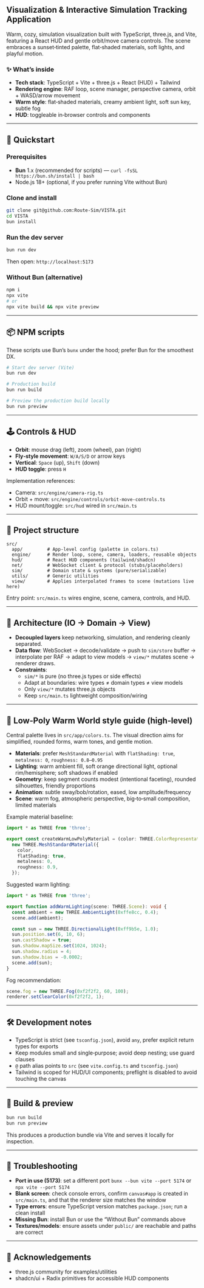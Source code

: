 ## Visualization & Interactive Simulation Tracking Application

Warm, cozy, simulation visualization built with TypeScript, three.js, and Vite, featuring a React HUD and gentle orbit/move camera controls. The scene embraces a sunset‑tinted palette, flat‑shaded materials, soft lights, and playful motion.

### ✨ What’s inside

- **Tech stack**: TypeScript + Vite + three.js + React (HUD) + Tailwind
- **Rendering engine**: RAF loop, scene manager, perspective camera, orbit + WASD/arrow movement
- **Warm style**: flat‑shaded materials, creamy ambient light, soft sun key, subtle fog
- **HUD**: toggleable in‑browser controls and components

---

## 🚀 Quickstart

### Prerequisites

- **Bun** 1.x (recommended for scripts) — `curl -fsSL https://bun.sh/install | bash`
- Node.js 18+ (optional, if you prefer running Vite without Bun)

### Clone and install

```bash
git clone git@github.com:Route-Sim/VISTA.git
cd VISTA
bun install
```

### Run the dev server

```bash
bun run dev
```

Then open: `http://localhost:5173`

### Without Bun (alternative)

```bash
npm i
npx vite
# or
npx vite build && npx vite preview
```

---

## 📦 NPM scripts

These scripts use Bun’s `bunx` under the hood; prefer Bun for the smoothest DX.

```bash
# Start dev server (Vite)
bun run dev

# Production build
bun run build

# Preview the production build locally
bun run preview
```

---

## 🕹️ Controls & HUD

- **Orbit**: mouse drag (left), zoom (wheel), pan (right)
- **Fly‑style movement**: `W/A/S/D` or arrow keys
- **Vertical**: `Space` (up), `Shift` (down)
- **HUD toggle**: press `H`

Implementation references:

- Camera: `src/engine/camera-rig.ts`
- Orbit + move: `src/engine/controls/orbit-move-controls.ts`
- HUD mount/toggle: `src/hud` wired in `src/main.ts`

---

## 🧭 Project structure

```
src/
  app/         # App-level config (palette in colors.ts)
  engine/      # Render loop, scene, camera, loaders, reusable objects
  hud/         # React HUD components (tailwind/shadcn)
  net/         # WebSocket client & protocol (stubs/placeholders)
  sim/         # Domain state & systems (pure/serializable)
  utils/       # Generic utilities
  view/        # Applies interpolated frames to scene (mutations live here)
```

Entry point: `src/main.ts` wires engine, scene, camera, controls, and HUD.

---

## 🧱 Architecture (IO → Domain → View)

- **Decoupled layers** keep networking, simulation, and rendering cleanly separated.
- **Data flow**: WebSocket → decode/validate → push to `sim/store` buffer → interpolate per RAF → adapt to view models → `view/*` mutates scene → renderer draws.
- **Constraints**:
  - `sim/*` is pure (no three.js types or side effects)
  - Adapt at boundaries: wire types ≠ domain types ≠ view models
  - Only `view/*` mutates three.js objects
  - Keep `src/main.ts` lightweight composition/wiring

---

## 🎨 Low‑Poly Warm World style guide (high‑level)

Central palette lives in `src/app/colors.ts`. The visual direction aims for simplified, rounded forms, warm tones, and gentle motion.

- **Materials**: prefer `MeshStandardMaterial` with `flatShading: true`, `metalness: 0`, `roughness: 0.8–0.95`
- **Lighting**: warm ambient fill, soft orange directional light, optional rim/hemisphere; soft shadows if enabled
- **Geometry**: keep segment counts modest (intentional faceting), rounded silhouettes, friendly proportions
- **Animation**: subtle sway/bob/rotation, eased, low amplitude/frequency
- **Scene**: warm fog, atmospheric perspective, big‑to‑small composition, limited materials

Example material baseline:

```ts
import * as THREE from 'three';

export const createWarmLowPolyMaterial = (color: THREE.ColorRepresentation) =>
  new THREE.MeshStandardMaterial({
    color,
    flatShading: true,
    metalness: 0,
    roughness: 0.9,
  });
```

Suggested warm lighting:

```ts
import * as THREE from 'three';

export function addWarmLighting(scene: THREE.Scene): void {
  const ambient = new THREE.AmbientLight(0xffe8cc, 0.4);
  scene.add(ambient);

  const sun = new THREE.DirectionalLight(0xff9b5e, 1.0);
  sun.position.set(6, 10, 6);
  sun.castShadow = true;
  sun.shadow.mapSize.set(1024, 1024);
  sun.shadow.radius = 4;
  sun.shadow.bias = -0.0002;
  scene.add(sun);
}
```

Fog recommendation:

```ts
scene.fog = new THREE.Fog(0xf2f2f2, 60, 100);
renderer.setClearColor(0xf2f2f2, 1);
```

---

## 🛠️ Development notes

- TypeScript is strict (see `tsconfig.json`), avoid `any`, prefer explicit return types for exports
- Keep modules small and single‑purpose; avoid deep nesting; use guard clauses
- `@` path alias points to `src` (see `vite.config.ts` and `tsconfig.json`)
- Tailwind is scoped for HUD/UI components; preflight is disabled to avoid touching the canvas

---

## 🧪 Build & preview

```bash
bun run build
bun run preview
```

This produces a production bundle via Vite and serves it locally for inspection.

---

## 🧰 Troubleshooting

- **Port in use (5173)**: set a different port `bunx --bun vite --port 5174` or `npx vite --port 5174`
- **Blank screen**: check console errors, confirm `canvas#app` is created in `src/main.ts`, and that the renderer size matches the window
- **Type errors**: ensure TypeScript version matches `package.json`; run a clean install
- **Missing Bun**: install Bun or use the “Without Bun” commands above
- **Textures/models**: ensure assets under `public/` are reachable and paths are correct

---

## 🙌 Acknowledgements

- three.js community for examples/utilities
- shadcn/ui + Radix primitives for accessible HUD components
